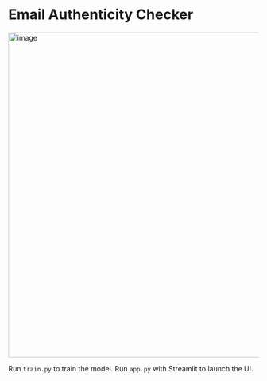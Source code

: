 # Email Authenticity Checker
<img width="1359" height="654" alt="image" src="https://github.com/user-attachments/assets/b7ac290a-517b-4ef0-b6a2-97b597fd196d" />

Run `train.py` to train the model.
Run `app.py` with Streamlit to launch the UI.
